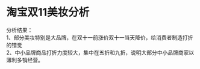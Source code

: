 # 淘宝双11美妆分析
分析结果：  
1、部分美妆特别是大品牌，在双十一前涨价双十一当天降价，给消费者制造打折的错觉  
2、中小品牌商品打折力度较大，集中在五折和九折，说明大部分中小品牌商家以薄利多销经营。